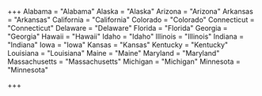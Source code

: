 +++
Alabama = "Alabama"
Alaska = "Alaska"
Arizona = "Arizona"
Arkansas = "Arkansas"
California = "California"
Colorado = "Colorado"
Connecticut = "Connecticut"
Delaware = "Delaware"
Florida = "Florida"
Georgia = "Georgia"
Hawaii = "Hawaii"
Idaho = "Idaho"
Illinois = "Illinois"
Indiana = "Indiana"
Iowa = "Iowa"
Kansas = "Kansas"
Kentucky = "Kentucky"
Louisiana = "Louisiana"
Maine = "Maine"
Maryland = "Maryland"
Massachusetts = "Massachusetts"
Michigan = "Michigan"
Minnesota = "Minnesota"
<!-- Mississippi = "Mississippi"
Missouri = "Missouri"
Montana = "Montana"
Nebraska = "Nebraska"
Nevada = "Nevada"
New Hampshire = "New Hampshire"
New Jersey = "New Jersey"
New Mexico = "New Mexico"
New York = "New York"
North Carolina = "North Carolina"
North Dakota = "North Dakota"
Ohio = "Ohio"
Oklahoma = "Oklahoma"
Oregon = "Oregon"
Pennsylvania = "Pennsylvania"
Rhode Island = "Rhode Island"
South Carolina = "South Carolina"
South Dakota = "South Dakota"
Tennessee = "Tennessee"
Texas = "Texas"
Utah = "Utah"
Vermont = "Vermont"
Virginia = "Virginia"
Washington = "Washington"
West Virginia = "West Virginia"
Wisconsin = "Wisconsin"
Wyoming = "Wyoming" -->

+++
